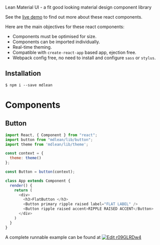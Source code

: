 Lean Material UI - a fit good looking material design component library

See the [live demo](https://fredericheem.github.io/mdlean/) to find out more about these react components.

Here are the main objectives for these react components:
* Components must be optimised for size.
* Components can be imported individually.
* Real-time theming.
* Compatible with `create-react-app` based app, ejection free.
* Webpack config free, no need to install and configure `sass` or `stylus`.


## Installation

    $ npm i --save mdlean

# Components

## Button


```javascript
import React, { Component } from "react";
import button from "mdlean/lib/button";
import theme from 'mdlean/lib/theme';

const context = {
  theme: theme()
};

const Button = button(context);

class App extends Component {
  render() {
    return (
      <div>
        <h3>FlatButton </h3>
        <Button primary ripple raised label="FLAT LABEL" />
        <Button ripple raised accent>RIPPLE RAISED ACCENT</Button>
      </div>
    )
  }
}

```

A complete runnable example can be found at [![Edit r09GLRDw4](https://codesandbox.io/static/img/play-codesandbox.svg)](https://codesandbox.io/s/r09GLRDw4)






